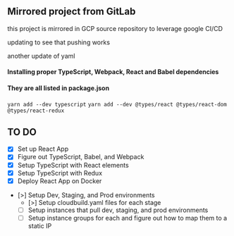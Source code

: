 ## Mirrored project from GitLab

this project is mirrored in GCP source repository to leverage google CI/CD

updating to see that pushing works

another update of yaml

#### Installing proper TypeScript, Webpack, React and Babel dependencies
#### They are all listed in package.json

`yarn add --dev typescript`
`yarn add --dev @types/react @types/react-dom @types/react-redux`


## TO DO
- [X] Set up React App
- [X] Figure out TypeScript, Babel, and Webpack
- [X] Setup TypeScript with React elements
- [X] Setup TypeScript with Redux
- [X] Deploy React App on Docker
- [>] Setup Dev, Staging, and Prod environments
  - [>] Setup cloudbuild.yaml files for each stage
  - [ ] Setup instances that pull dev, staging, and prod environments
  - [ ] Setup instance groups for each and figure out how to map them to a static IP
